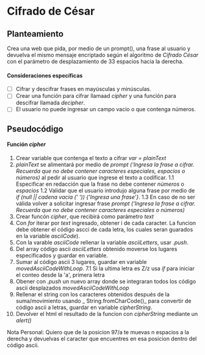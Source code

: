# Cifrado de César

## Planteamiento

Crea una web que pida, por medio de un prompt(), una frase al usuario y devuelva el mismo mensaje encriptado según el algoritmo de _Cifrado César_ con el parámetro de desplazamiento de 33 espacios hacia la derecha.

#### Consideraciones específicas

- [ ] Cifrar y descifrar frases en mayúsculas y minúsculas.
- [ ] Crear una función para cifrar llamaad *cipher* y una función para descifrar llamada *decipher*.
- [ ] El usuario no puede ingresar un campo vacio o que contenga números.

## Pseudocódigo

#### Función *cipher*
1. Crear variable que contenga el texto a cifrar _var = plainText_
2. _plainText_ se alimentará por medio de _prompt ('Ingresa la frase a cifrar. Recuerda que no debe contener caracteres especiales, espacios o números)_ al pedir al usuario que ingrese el texto a codificar.
  1.1 Especificar en redacción que la frase no debe contener *números* o *espacios*
  1.2 Validar que el usuario introdujo alguna frase por medio de _if (null || cadena vacia (' ')) {'Ingresa una frase'}_.
  1.3 En caso de no ser válida volver a solicitar ingresar frase  _prompt ('Ingresa la frase a cifrar. Recuerda que no debe contener caracteres especiales o números)_
3. Crear funcón _cipher_, que recibirá como parámetro _text_
4. Con _for_ iterar por _text_ ingresado, obtener i de cada caracter. La funcion debe obtener el código ascci de cada letra, los cuales seran guarados en la variable _asciiCode_).
5. Con la varable _asciiCode_ rellenar la variable _asciiLetters_, usar _.push_.
6. Del array código ascii _asciiLetters_ obtenido moverse los lugares especificados y guardar en variable.
7. Sumar al código ascii 3 lugares, guardar en variable _movedAsciiCodeWithLoop_.
  7.1 Si la ultima letra es Z/z usa _if_ para iniciar el conteo desde la 'a', primera letra
8. Obener con _.push_ un nuevo array donde se integraran todos los código ascii desplazados _movedAsciiCodeWithLoop_
9. Rellenar el string con los caracteres obtenidos después de la suma/movimiento usando _ String.fromCharCode()_ para convertir de código ascii a letras, guardar en variable _cipherString_.
10. Devolver el html el resultado de la funcion con  _cipherString_ mediante un _alert()_


Nota Personal: Quiero que de la posicion 97/a te muevas n espacios a la derecha y devuelvas el caracter que encuentres en esa posicion dentro del código ascii.  
